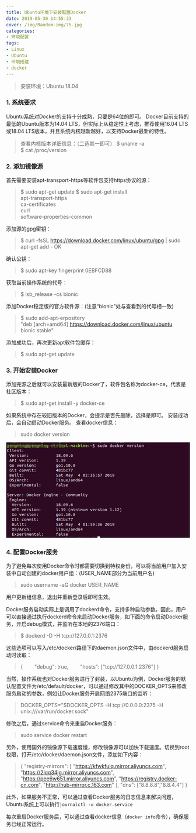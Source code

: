 ```yaml
---
title: Ubuntu环境下安装配置Docker
date: 2019-05-30 14:55:33
cover: /img/Random-img/75.jpg
categories:
- 环境配置
tags:
- Linux
- Ubuntu
- 环境搭建
- docker
---
```


> 安装环境：Ubuntu 18.04

### 1. 系统要求

Ubuntu系统对Docker的支持十分成熟，只要是64位的即可。
Docker目前支持的最低的Ubuntu版本为14.04 LTS，但实际上从稳定性上考虑，推荐使用16.04 LTS或18.04 LTS版本，并且系统内核越新越好，以支持Docker最新的特性。
> 查看内核版本详细信息：（二选其一即可）
> $ uname -a       
> $ cat /proc/version

### 2. 添加镜像源

首先需要安装apt-transport-https等软件包支持https协议的源：
> $ sudo apt-get update
> $ sudo apt-get install \
>    apt-transport-https \
>    ca-certificates \
>    curl \
>    software-properties-common

添加源的gpg密钥：
> $ curl -fsSL https://download.docker.com/linux/ubuntu/gpg | sudo apt-get add -
> OK

确认公钥：
> $ sudo apt-key fingerprint 0EBFCD88

获取当前操作系统的代号：
> $ lsb_release -cs
> bionic

添加Docker稳定版的官方软件源：(注意“bionic”处与查看到的代号相一致)
> $ sudo add-apt-erpository \
> "deb [arch=amd64] https://download.docker.com/linux/ubuntu \
> bionic stable"

添加成功后，再次更新apt软件包缓存：
> $ sudo apt-get update

### 3. 开始安装Docker

添加完源之后就可以安装最新版的Docker了，软件包名称为docker-ce，代表是社区版本：
> $ sudo apt-get install -y docker-ce

如果系统中存在较旧版本的Docker，会提示是否先删除，选择是即可。
安装成功后，会自动启动Docker服务。
查看docker信息：
> sudo docker version

![docker信息](/img/post-img/19-5-30-1.png)

### 4. 配置Docker服务

为了避免每次使用Docker命令时都需要切换到特权身份，可以将当前用户加入安装中自动创建的docker用户组：(USER_NAME部分为当前用户名)
> sudo username -aG docker USER_NAME

用户更新组信息，退出并重新登录后即可生效。

Docker服务启动实际上是调用了dockerd命令，支持多种启动参数。因此，用户可以直接通过执行dockerd命令来启动Docker服务，如下面的命令启动Docker服务，开启debug模式，并监听在本地的2376端口：
> $ dockerd -D -H tcp://127.0.0.1:2376

这些选项可以写入/etc/docker/路径下的daemon.json文件中，由dockerd服务启动时读取：
> {
> &emsp;&emsp;"debug": true,
> &emsp;&emsp;"hosts": ["tcp://127.0.0.1:2376"]
> }

当然，操作系统也对Docker服务进行了封装，以Ubuntu为例，Docker服务的默认配置文件为/etc/default/docker，可以通过修改其中的DOCKER_OPTS来修改服务启动的参数，例如让Docker服务开启网络2375端口的监听：
> DOCKER_OPTS="$DOCKER_OPTS -H tcp://0.0.0.0:2375 -H unix:///var/run/docker.sock"

修改之后，通过service命令来重启Docker服务：
> sudo service docker restart

另外，使用国外的镜像源下载速度慢，修改镜像源可以加快下载速度。切换到root权限，打开/etc/docker/daemon.json文件，添加如下内容：
> {
"registry-mirrors": [
"https://kfwkfulq.mirror.aliyuncs.com",
"https://2lqq34jg.mirror.aliyuncs.com",
"https://pee6w651.mirror.aliyuncs.com",
"https://registry.docker-cn.com",
"http://hub-mirror.c.163.com"
],
"dns": ["8.8.8.8","8.8.4.4"]
}

此外，如果服务不正常，可以通过查看Docker服务的日志信息来解决问题，Ubuntu系统上可以执行`journalctl -u docker.service`

每次重启Docker服务后，可以通过查看docker信息（`docker info`命令），确保服务已经正常运行。